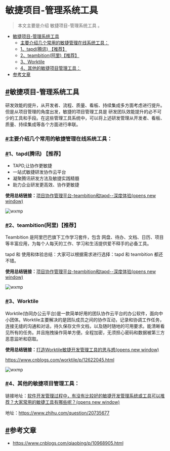 # 敏捷项目-管理系统工具

> 本文主要是介绍 敏捷项目-管理系统工具 。



- [敏捷项目-管理系统工具](https://www.yijiyong.com/projprod/rdeffciencytool/01-intro.html#%E6%95%8F%E6%8D%B7%E9%A1%B9%E7%9B%AE-%E7%AE%A1%E7%90%86%E7%B3%BB%E7%BB%9F%E5%B7%A5%E5%85%B7)
  - [主要介绍几个常用的敏捷管理在线系统工具：](https://www.yijiyong.com/projprod/rdeffciencytool/01-intro.html#%E4%B8%BB%E8%A6%81%E4%BB%8B%E7%BB%8D%E5%87%A0%E4%B8%AA%E5%B8%B8%E7%94%A8%E7%9A%84%E6%95%8F%E6%8D%B7%E7%AE%A1%E7%90%86%E5%9C%A8%E7%BA%BF%E7%B3%BB%E7%BB%9F%E5%B7%A5%E5%85%B7)
  - [1、tapd(腾讯) 【推荐】](https://www.yijiyong.com/projprod/rdeffciencytool/01-intro.html#_1%E3%80%81tapd-%E8%85%BE%E8%AE%AF-%E3%80%90%E6%8E%A8%E8%8D%90%E3%80%91)
  - [2、teambition(阿里)【推荐】](https://www.yijiyong.com/projprod/rdeffciencytool/01-intro.html#_2%E3%80%81teambition-%E9%98%BF%E9%87%8C-%E3%80%90%E6%8E%A8%E8%8D%90%E3%80%91)
  - [3、Worktile](https://www.yijiyong.com/projprod/rdeffciencytool/01-intro.html#_3%E3%80%81worktile)
  - [4、其他的敏捷项目管理工具：](https://www.yijiyong.com/projprod/rdeffciencytool/01-intro.html#_4%E3%80%81%E5%85%B6%E4%BB%96%E7%9A%84%E6%95%8F%E6%8D%B7%E9%A1%B9%E7%9B%AE%E7%AE%A1%E7%90%86%E5%B7%A5%E5%85%B7)
- [参考文章](https://www.yijiyong.com/projprod/rdeffciencytool/01-intro.html#%E5%8F%82%E8%80%83%E6%96%87%E7%AB%A0)

## [#](https://www.yijiyong.com/projprod/rdeffciencytool/01-intro.html#%E6%95%8F%E6%8D%B7%E9%A1%B9%E7%9B%AE-%E7%AE%A1%E7%90%86%E7%B3%BB%E7%BB%9F%E5%B7%A5%E5%85%B7)敏捷项目-管理系统工具

研发效能的提升，从开发者、流程、质量、看板、持续集成多方面考虑进行提升。但是从项目管理的角度出发，敏捷的项目管理工具是 研发团队效能提升的必不可少的工具和手段。在这些管理工具系统中，可以将上述研发管理从开发者、看板、质量、持续集成等各个方面进行串联。

### [#](https://www.yijiyong.com/projprod/rdeffciencytool/01-intro.html#%E4%B8%BB%E8%A6%81%E4%BB%8B%E7%BB%8D%E5%87%A0%E4%B8%AA%E5%B8%B8%E7%94%A8%E7%9A%84%E6%95%8F%E6%8D%B7%E7%AE%A1%E7%90%86%E5%9C%A8%E7%BA%BF%E7%B3%BB%E7%BB%9F%E5%B7%A5%E5%85%B7)主要介绍几个常用的敏捷管理在线系统工具：

### [#](https://www.yijiyong.com/projprod/rdeffciencytool/01-intro.html#_1%E3%80%81tapd-%E8%85%BE%E8%AE%AF-%E3%80%90%E6%8E%A8%E8%8D%90%E3%80%91)1、tapd(腾讯) 【推荐】

- TAPD,让协作更敏捷
- 一站式敏捷研发协作云平台
- 凝聚腾讯研发方法及敏捷实践精髓
- 助力企业研发更高效、协作更敏捷

**使用总结链接：**[项目协作管理平台-teambition和tapd--深度体验(opens new window)](https://www.cnblogs.com/qiaobing/p/10968905.html)

![wxmp](https://www.yijiyong.com/assets/img/projprod/rdeffciencytool/intro-1.png)

### [#](https://www.yijiyong.com/projprod/rdeffciencytool/01-intro.html#_2%E3%80%81teambition-%E9%98%BF%E9%87%8C-%E3%80%90%E6%8E%A8%E8%8D%90%E3%80%91)2、teambition(阿里)【推荐】

Teambition 是阿里巴巴旗下工作学习套件，包含 网盘、待办、文档、日历、项目 等丰富应用，为每个人每天的工作、学习和生活提供爱不释手的必备工具。

tapd 和 使用和体验总结：大家可以根据需求进行选择：tapd 和 teambition 都还不错。

**使用总结链接：**[项目协作管理平台-teambition和tapd--深度体验(opens new window)](https://www.cnblogs.com/qiaobing/p/10968905.html)

![wxmp](https://www.yijiyong.com/assets/img/projprod/rdeffciencytool/intro-2.png)

### [#](https://www.yijiyong.com/projprod/rdeffciencytool/01-intro.html#_3%E3%80%81worktile)3、Worktile

Worktile(协同办公云平台)是一款简单好用的团队协作云平台的办公软件，面向中小团体。Worktile主要解决的是团队成员之间的协作互动，记录和协调工作任务，连接无缝的沟通和对话，持久保存文件文档，以及随时随地的可用要求。能清晰看见所有的任务。并且拖拽操作简单方便。全程加密，无须担心密码和数据被第三方恶意监听和窃取。

**使用总结链接：**[打造Worktile敏捷开发管理工具的思与惑(opens new window)](https://www.cnblogs.com/worktile/p/12622045.html)

https://www.cnblogs.com/worktile/p/12622045.html

![wxmp](https://www.yijiyong.com/assets/img/projprod/rdeffciencytool/intro-3.png)

### [#](https://www.yijiyong.com/projprod/rdeffciencytool/01-intro.html#_4%E3%80%81%E5%85%B6%E4%BB%96%E7%9A%84%E6%95%8F%E6%8D%B7%E9%A1%B9%E7%9B%AE%E7%AE%A1%E7%90%86%E5%B7%A5%E5%85%B7)4、其他的敏捷项目管理工具：

链接地址：[软件开发管理过程中，有没有比较好的敏捷开发管理系统或工具可以推荐？大家常用的敏捷工具有哪些呢？(opens new window)](https://www.zhihu.com/question/20735677)

地址：https://www.zhihu.com/question/20735677

## [#](https://www.yijiyong.com/projprod/rdeffciencytool/01-intro.html#%E5%8F%82%E8%80%83%E6%96%87%E7%AB%A0)参考文章

- https://www.cnblogs.com/qiaobing/p/10968905.html
